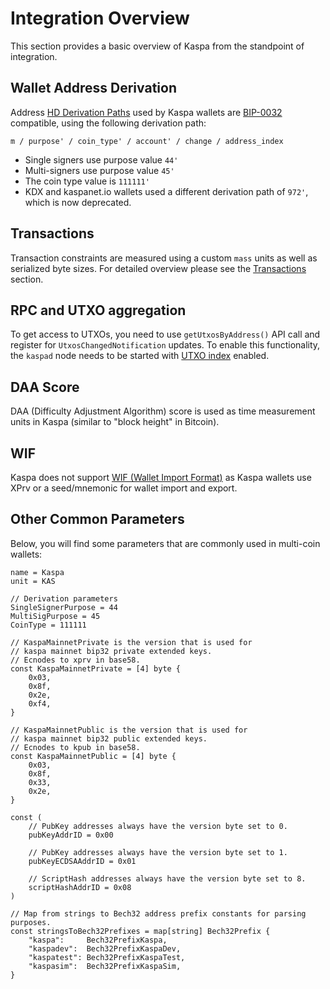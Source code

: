# Integration Overview

This section provides a basic overview of Kaspa from the standpoint of integration.

## Wallet Address Derivation

Address [HD Derivation Paths](https://learnmeabitcoin.com/technical/derivation-paths) used by Kaspa wallets are [BIP-0032](https://en.bitcoin.it/wiki/BIP_0032) compatible, using the following derivation path: 

```
m / purpose' / coin_type' / account' / change / address_index
```

- Single signers use purpose value `44'`
- Multi-signers use purpose value `45'`  
- The coin type value is `111111'`
- KDX and kaspanet.io wallets used a different derivation path of `972'`, which is now deprecated.

## Transactions

Transaction constraints are measured using a custom `mass` units as well as serialized byte sizes. For detailed overview please see the [Transactions](./transactions.md) section.

## RPC and UTXO aggregation

To get access to UTXOs, you need to use `getUtxosByAddress()` API call and register for `UtxosChangedNotification` updates.  To enable this functionality, the `kaspad` node needs to be started with [UTXO index](./utxo_index.md) enabled.

## DAA Score

DAA (Difficulty Adjustment Algorithm) score is used as time measurement units in Kaspa (similar to "block height" in Bitcoin). 

## WIF

Kaspa does not support [WIF (Wallet Import Format)](https://en.bitcoin.it/wiki/Wallet_import_format) as Kaspa wallets use XPrv or a seed/mnemonic for wallet import and export.

## Other Common Parameters

Below, you will find some parameters that are commonly used in multi-coin wallets:

```
name = Kaspa
unit = KAS

// Derivation parameters
SingleSignerPurpose = 44
MultiSigPurpose = 45
CoinType = 111111

// KaspaMainnetPrivate is the version that is used for
// kaspa mainnet bip32 private extended keys.
// Ecnodes to xprv in base58.
const KaspaMainnetPrivate = [4] byte {
    0x03,
    0x8f,
    0x2e,
    0xf4,
}

// KaspaMainnetPublic is the version that is used for
// kaspa mainnet bip32 public extended keys.
// Ecnodes to kpub in base58.
const KaspaMainnetPublic = [4] byte {
    0x03,
    0x8f,
    0x33,
    0x2e,
}

const (
    // PubKey addresses always have the version byte set to 0.
    pubKeyAddrID = 0x00

    // PubKey addresses always have the version byte set to 1.
    pubKeyECDSAAddrID = 0x01

    // ScriptHash addresses always have the version byte set to 8.
    scriptHashAddrID = 0x08
)

// Map from strings to Bech32 address prefix constants for parsing purposes.
const stringsToBech32Prefixes = map[string] Bech32Prefix {
    "kaspa":     Bech32PrefixKaspa,
    "kaspadev":  Bech32PrefixKaspaDev,
    "kaspatest": Bech32PrefixKaspaTest,
    "kaspasim":  Bech32PrefixKaspaSim,
}